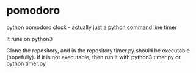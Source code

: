 # pomodoro
python pomodoro clock - actually just a python command line timer

It runs on python3

Clone the repository, and in the repository timer.py should be executable (hopefully). If it is not executable, then run it with python3 timer.py or python timer.py
